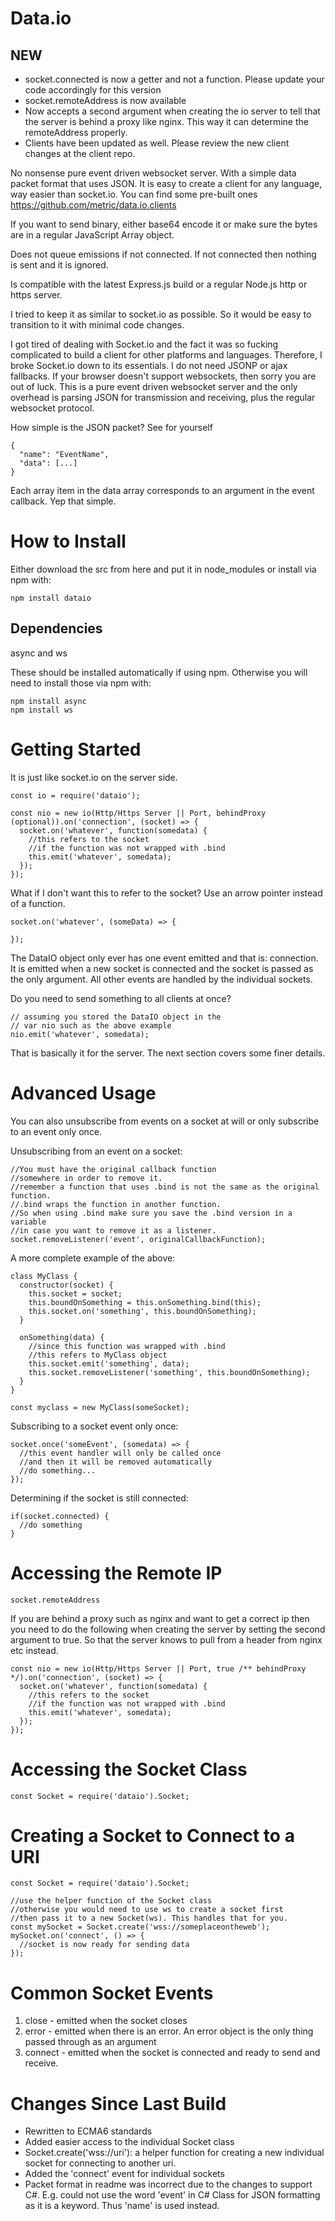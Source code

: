 Data.io
===============

NEW
-----
* socket.connected is now a getter and not a function. Please update your code accordingly for this version
* socket.remoteAddress is now available
* Now accepts a second argument when creating the io server to tell that the server is behind a proxy like nginx. This way it can determine the remoteAddress properly.
* Clients have been updated as well. Please review the new client changes at the client repo.

No nonsense pure event driven websocket server. With a simple data packet format that uses JSON. It is easy to create a client for any language, way easier than socket.io. You can find some pre-built ones https://github.com/metric/data.io.clients

If you want to send binary, either base64 encode it or make sure the bytes are in a regular JavaScript Array object.

Does not queue emissions if not connected. If not connected then nothing is sent and it is ignored.

Is compatible with the latest Express.js build or a regular Node.js http or https server.

I tried to keep it as similar to socket.io as possible. So it would be easy to transition to it with minimal code changes.

I got tired of dealing with Socket.io and the fact it was so fucking complicated to build a client for other platforms and languages. Therefore, I broke Socket.io down to its essentials. I do not need JSONP or ajax fallbacks. If your browser doesn't support websockets, then sorry you are out of luck. This is a pure event driven websocket server and the only overhead is parsing JSON for transmission and receiving, plus the regular websocket protocol.

How simple is the JSON packet? See for yourself
```
{
  "name": "EventName",
  "data": [...]
}
```

Each array item in the data array corresponds to an argument in the event callback. Yep that simple.

How to Install
===============

Either download the src from here and put it in node_modules or install via npm with:
```
npm install dataio
```

Dependencies
--------------
async and ws

These should be installed automatically if using npm. Otherwise you will need to install those via npm with:
```
npm install async
npm install ws
```

Getting Started
=================

It is just like socket.io on the server side.

```
const io = require('dataio');

const nio = new io(Http/Https Server || Port, behindProxy (optional)).on('connection', (socket) => {
  socket.on('whatever', function(somedata) {
    //this refers to the socket
    //if the function was not wrapped with .bind
    this.emit('whatever', somedata);
  });
});
```
What if I don't want this to refer to the socket? Use an arrow pointer instead of a function.
```
socket.on('whatever', (someData) => {
  
});
```

The DataIO object only ever has one event emitted and that is: connection. It is emitted when a new socket is connected and the socket is passed as the only argument. All other events are handled by the individual sockets.

Do you need to send something to all clients at once?
```
// assuming you stored the DataIO object in the
// var nio such as the above example
nio.emit('whatever', somedata);
```

That is basically it for the server. The next section covers some finer details.

Advanced Usage
================

You can also unsubscribe from events on a socket at will or only subscribe to an event only once.

Unsubscribing from an event on a socket:
```
//You must have the original callback function
//somewhere in order to remove it.
//remember a function that uses .bind is not the same as the original function.
//.bind wraps the function in another function.
//So when using .bind make sure you save the .bind version in a variable
//in case you want to remove it as a listener.
socket.removeListener('event', originalCallbackFunction);
```
A more complete example of the above:
```
class MyClass {
  constructor(socket) {
    this.socket = socket;
    this.boundOnSomething = this.onSomething.bind(this);
    this.socket.on('something', this.boundOnSomething);
  }

  onSomething(data) {
    //since this function was wrapped with .bind
    //this refers to MyClass object
    this.socket.emit('something', data);
    this.socket.removeListener('something', this.boundOnSomething);
  }
}

const myclass = new MyClass(someSocket);
```

Subscribing to a socket event only once:
```
socket.once('someEvent', (somedata) => {
  //this event handler will only be called once
  //and then it will be removed automatically
  //do something...
});
```

Determining if the socket is still connected:
```
if(socket.connected) {
  //do something
}
```

Accessing the Remote IP
=========================
```
socket.remoteAddress
```

If you are behind a proxy such as nginx and want to get a correct ip
then you need to do the following when creating the server by setting the second
argument to true. So that the server knows to pull from a header from nginx etc instead.

```
const nio = new io(Http/Https Server || Port, true /** behindProxy */).on('connection', (socket) => {
  socket.on('whatever', function(somedata) {
    //this refers to the socket
    //if the function was not wrapped with .bind
    this.emit('whatever', somedata);
  });
});
```


Accessing the Socket Class
===========================
```
const Socket = require('dataio').Socket;
```

Creating a Socket to Connect to a URI
======================================
```
const Socket = require('dataio').Socket;

//use the helper function of the Socket class
//otherwise you would need to use ws to create a socket first
//then pass it to a new Socket(ws). This handles that for you.
const mySocket = Socket.create('wss://someplaceontheweb');
mySocket.on('connect', () => {
  //socket is now ready for sending data
});
```

Common Socket Events
=======================

1. close - emitted when the socket closes
2. error - emitted when there is an error. An error object is the only thing passed through as an argument
3. connect - emitted when the socket is connected and ready to send and receive.


Changes Since Last Build
=========================
* Rewritten to ECMA6 standards
* Added easier access to the individual Socket class
* Socket.create('wss://uri'): a helper function for creating a new individual socket for connecting to another uri.
* Added the 'connect' event for individual sockets
* Packet format in readme was incorrect due to the changes to support C#. E.g. could not use the word 'event' in C# Class for JSON formatting as it is a keyword. Thus 'name' is used instead.


